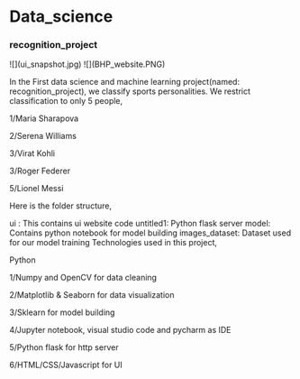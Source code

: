 # Data_science
<h3>recognition_project</h3>
![](ui_snapshot.jpg)
![](BHP_website.PNG)

In the First data science and machine learning project(named: recognition_project), we classify sports personalities. We restrict classification to only 5 people,

1/Maria Sharapova

2/Serena Williams

3/Virat Kohli

3/Roger Federer

5/Lionel Messi

Here is the folder structure,


ui : This contains ui website code
untitled1: Python flask server
model: Contains python notebook for model building
images_dataset: Dataset used for our model training
Technologies used in this project,

Python

1/Numpy and OpenCV for data cleaning

2/Matplotlib & Seaborn for data visualization

3/Sklearn for model building

4/Jupyter notebook, visual studio code and pycharm as IDE

5/Python flask for http server

6/HTML/CSS/Javascript for UI  
